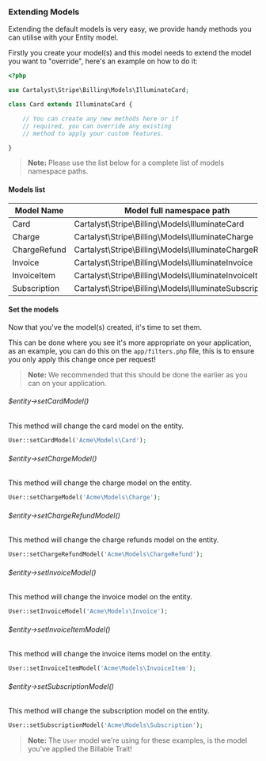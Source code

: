 ### Extending Models

Extending the default models is very easy, we provide handy methods you can utilise with your Entity model.

Firstly you create your model(s) and this model needs to extend the model you want to "override", here's an example on how to do it:

```php
<?php

use Cartalyst\Stripe\Billing\Models\IlluminateCard;

class Card extends IlluminateCard {

	// You can create any new methods here or if
	// required, you can override any existing
	// method to apply your custom features.

}
```

> **Note:** Please use the list below for a complete list of models namespace paths.

#### Models list

Model Name   | Model full namespace path
------------ | -----------------------------------------------------------------
Card         | Cartalyst\Stripe\Billing\Models\IlluminateCard
Charge       | Cartalyst\Stripe\Billing\Models\IlluminateCharge
ChargeRefund | Cartalyst\Stripe\Billing\Models\IlluminateChargeRefund
Invoice      | Cartalyst\Stripe\Billing\Models\IlluminateInvoice
InvoiceItem  | Cartalyst\Stripe\Billing\Models\IlluminateInvoiceItem
Subscription | Cartalyst\Stripe\Billing\Models\IlluminateSubscription

#### Set the models

Now that you've the model(s) created, it's time to set them.

This can be done where you see it's more appropriate on your application, as an example, you can do this on the `app/filters.php` file, this is to ensure you only apply this change once per request!

> **Note:** We recommended that this should be done the earlier as you can on your application.

###### $entity->setCardModel()

This method will change the card model on the entity.

```php
User::setCardModel('Acme\Models\Card');
```

###### $entity->setChargeModel()

This method will change the charge model on the entity.

```php
User::setChargeModel('Acme\Models\Charge');
```

###### $entity->setChargeRefundModel()

This method will change the charge refunds model on the entity.

```php
User::setChargeRefundModel('Acme\Models\ChargeRefund');
```

###### $entity->setInvoiceModel()

This method will change the invoice model on the entity.

```php
User::setInvoiceModel('Acme\Models\Invoice');
```

###### $entity->setInvoiceItemModel()

This method will change the invoice items model on the entity.

```php
User::setInvoiceItemModel('Acme\Models\InvoiceItem');
```

###### $entity->setSubscriptionModel()

This method will change the subscription model on the entity.

```php
User::setSubscriptionModel('Acme\Models\Subscription');
```

> **Note:** The `User` model we're using for these examples, is the model you've applied the Billable Trait!
